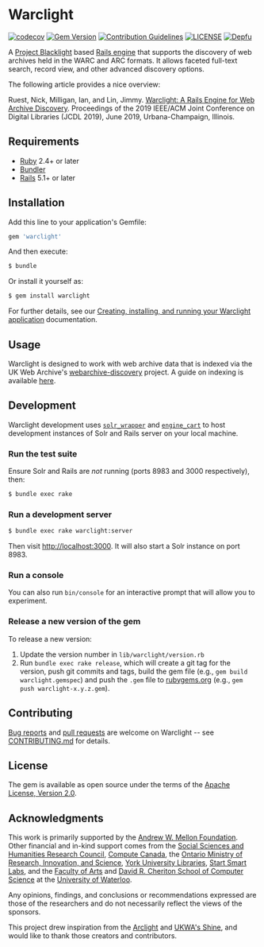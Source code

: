 # Warclight
[![codecov](https://codecov.io/gh/archivesunleashed/warclight/branch/main/graph/badge.svg)](https://codecov.io/gh/archivesunleashed/warclight)
[![Gem Version](https://badge.fury.io/rb/warclight.svg)](https://badge.fury.io/rb/warclight)
[![Contribution Guidelines](http://img.shields.io/badge/CONTRIBUTING-Guidelines-blue.svg)](./CONTRIBUTING.md)
[![LICENSE](https://img.shields.io/badge/license-Apache-blue.svg?style=flat-square)](./LICENSE.txt)
[![Depfu](https://badges.depfu.com/badges/d201582abe1955866e1b56ac43040541/overview.svg)](https://depfu.com/github/archivesunleashed/warclight?project_id=6476)

A [Project Blacklight](http://projectblacklight.org/) based [Rails engine](http://guides.rubyonrails.org/engines.html) that supports the discovery of web archives held in the WARC and ARC formats. It allows faceted full-text search, record view, and other advanced discovery options.

The following article provides a nice overview:

Ruest, Nick, Milligan, Ian, and Lin, Jimmy. [Warclight: A Rails Engine for Web Archive Discovery](http://hdl.handle.net/10315/36159). Proceedings of the 2019 IEEE/ACM Joint Conference on Digital Libraries (JCDL 2019), June 2019, Urbana-Champaign, Illinois.

## Requirements

* [Ruby](https://www.ruby-lang.org/en/) 2.4+ or later
* [Bundler](https://bundler.io/)
* [Rails](http://rubyonrails.org) 5.1+ or later

## Installation

Add this line to your application's Gemfile:

```ruby
gem 'warclight'
```

And then execute:
```bash
$ bundle
```

Or install it yourself as:
```bash
$ gem install warclight
```

For further details, see our [Creating, installing, and running your Warclight application](https://github.com/archivesunleashed/warclight/wiki/Creating%2C-installing%2C-and-running-your-Warclight-application) documentation.

## Usage

Warclight is designed to work with web archive data that is indexed via the UK Web Archive's [webarchive-discovery](https://github.com/ukwa/webarchive-discovery) project. A guide on indexing is available [here](https://github.com/archivesunleashed/warclight/wiki/Indexing-WARCs-ARCs-into-Warclight).

## Development

Warclight development uses [`solr_wrapper`](https://rubygems.org/gems/solr_wrapper/versions/0.18.1) and [`engine_cart`](https://rubygems.org/gems/engine_cart) to host development instances of Solr and Rails server on your local machine.

### Run the test suite

Ensure Solr and Rails are _not_ running (ports 8983 and 3000 respectively), then:

```sh
$ bundle exec rake
```

### Run a development server

```sh
$ bundle exec rake warclight:server
```

Then visit [http://localhost:3000](http://localhost:3000). It will also start a Solr instance on port 8983.

### Run a console

You can also run `bin/console` for an interactive prompt that will allow you to experiment.

### Release a new version of the gem

To release a new version:

1. Update the version number in `lib/warclight/version.rb`
2. Run `bundle exec rake release`, which will create a git tag for the version, push git commits and tags, build the gem file (e.g., `gem build warclight.gemspec`) and push the `.gem` file to [rubygems.org](https://rubygems.org) (e.g., `gem push warclight-x.y.z.gem`).

## Contributing

[Bug reports](https://github.com/archivesunleashed/warclight/issues) and [pull requests](https://github.com/archivesunleashed/warclight/pulls) are welcome on Warclight -- see [CONTRIBUTING.md](https://github.com/archivesunleashed/warclight/blob/main/CONTRIBUTING.md) for details.

## License

The gem is available as open source under the terms of the [Apache License, Version 2.0](http://www.apache.org/licenses/LICENSE-2.0).

## Acknowledgments

This work is primarily supported by the [Andrew W. Mellon Foundation](https://mellon.org/). Other financial and in-kind support comes from the [Social Sciences and Humanities Research Council](http://www.sshrc-crsh.gc.ca/), [Compute Canada](https://www.computecanada.ca/), the [Ontario Ministry of Research, Innovation, and Science](https://www.ontario.ca/page/ministry-research-innovation-and-science), [York University Libraries](https://www.library.yorku.ca/web/), [Start Smart Labs](http://www.startsmartlabs.com/), and the [Faculty of Arts](https://uwaterloo.ca/arts/) and [David R. Cheriton School of Computer Science](https://cs.uwaterloo.ca/) at the [University of Waterloo](https://uwaterloo.ca/).

Any opinions, findings, and conclusions or recommendations expressed are those of the researchers and do not necessarily reflect the views of the sponsors.

This project drew inspiration from the [Arclight](https://github.com/sul-dlss/arclight) and [UKWA's Shine](https://github.com/ukwa/shine/), and would like to thank those creators and contributors.
